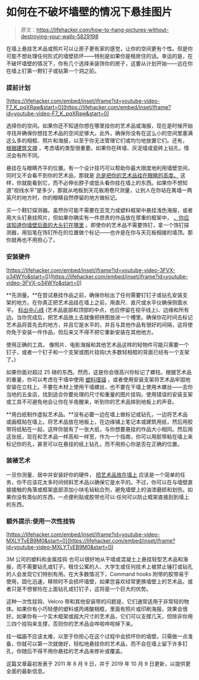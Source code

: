 # 如何在不破坏墙壁的情况下悬挂图片

> 原文：<https://lifehacker.com/how-to-hang-pictures-without-destroying-your-walls-5829198>

在墙上悬挂艺术品或照片可以让房子更有家的感觉，让你的空间更有个性。但是你可能不想处理任何形式的墙壁损坏——特别是如果你是租房住的话。幸运的是，在不破坏墙壁的情况下，你有几个选择来装饰你的房子，这要从计划开始——远在你在墙上钉第一颗钉子或钻第一个洞之前。



### **提前计划**

 [https://lifehacker.com/embed/inset/iframe?id=youtube-video-F7_K_pqXRaw&start=0](https://lifehacker.com/embed/inset/iframe?id=youtube-video-F7_K_pqXRaw&start=0) 

选择你的空间。如果你还不知道你想在哪里挂你的艺术品或海报，现在是时候开始寻找并确保你想挂艺术品的空间足够大。此外，确保你没有在这么小的空间里塞满这么多的相框、照片和海报，以至于你无法管理它们或均匀地放置它们。还有， [根据建筑文摘](https://www.architecturaldigest.com/story/our-guide-to-hanging-art-like-a-professional) ，考虑墙的类型很重要。如果你在砖墙、灰泥墙或瓷砖上钻孔，情况会有所不同。

悬挂在与眼睛齐平的位置。有一个设计技巧可以帮助你最大限度地利用墙壁空间，同时又不会看不到你的艺术品，那就是 [总是把你的艺术品挂在眼睛的高度。](https://www.architecturaldigest.com/story/our-guide-to-hanging-art-like-a-professional) 这样，你就能看到它，而不必伸长脖子或低头看你挂在墙上的东西。如果你不想知道“视线水平”是多少，那就从地板到天花板用卷尺测量，让别人在你站在离墙一两英尺的地方时，你的眼睛自然停留的地方做标记。

买一个鞋钉探测器。虽然你可能不需要在亚克力或塑料框架中悬挂浅色海报，或者用大头钉悬挂照片，但如果你确实有一件昂贵的作品放在厚重的框架中， [，你应该知道你墙壁后面的大头钉在哪里](https://lifehacker.com/three-ways-to-find-a-stud-without-a-stud-finder-1636206760) 。即使你的艺术品不需要饰钉，拿一个饰钉探测器，用铅笔在饰钉所在的位置做个标记——也许是在你与天花板相接的墙顶。那你就再也不用担心了。

### **安装硬件**

 [https://lifehacker.com/embed/inset/iframe?id=youtube-video-3FVX-o34WYo&start=0](https://lifehacker.com/embed/inset/iframe?id=youtube-video-3FVX-o34WYo&start=0) 

**先测量。**在尝试悬挂作品之前，确保你标出了任何需要钉钉子或钻孔安装支架的地方。在你真正把艺术品挂在墙上之前，用直尺、直尺或水平仪确保侧面水平。 [标出中心线](https://interiordesign.lovetoknow.com/How_to_Hang_Pictures_on_Your_Wall) (艺术品底部和顶部的中点，也应停留在视平线上)、边缘和所有边。当你完成后，把艺术品放上去就像把拼图放进一个槽里。确保你花时间去标记艺术品将首先去的地方，并且它是水平的，并且与其他作品有很好的间隔，这将使你免于安装一件作品，但后来又不得不把它重新安装在其他地方。

使用正确的工具。 像照片、电影海报和其他艺术品这样的轻物件可能只需要一个钉子，或者一个钉子和一个支架或图片挂钩(大多数轻相框的背面已经有一个支架了。)

如果你面对超过 25 磅的东西。然而，这是你会很高兴你标记了螺柱。根据艺术品的重量，你可以考虑在干墙中使用 [塑料墙锚](https://www.hunker.com/13413616/how-to-use-plastic-wall-anchors) ，或者使用安装支架将艺术品牢固地安装在立柱上。不要在木材上使用干墙螺丝，也不要在干墙上使用木螺丝——去你当地的五金店，找到适合你要处理的尺寸和重量的图片挂钩。使用错误的安装支架或工具不可避免地会让你在半夜醒来，听到你的艺术品摔到地板上的声音。

**用白纸制作虚拟艺术品。**没有必要一边在墙上做标记或钻孔，一边将艺术品或画框贴在墙上。将艺术品放在地板上，在边缘铺上笔记本或建筑用纸，然后用胶带将纸粘在一起，这样你就有了一张大纸，与你想要悬挂的作品大小相同。然后用这张纸，现在和艺术品一样高和一样宽，作为一个指南，你可以用胶带粘在墙上来标记你的孔，甚至可以在悬挂的纸上钻孔，而不用担心你是否在正确的位置。

### **装裱艺术**

一旦你测量、居中并安装好你的硬件， [把艺术品放在墙上](http://parkwestgallery.com/3-simple-rules-for-hanging-art/) 应该是一个简单的任务，你不应该花太多时间倾斜艺术品以确保它是水平的。不过，你可以在与墙壁直接接触的角落或框架底部添加小块毛毡粘合剂，避免墙壁上的油漆磨损和划伤。如果你没有类似的东西，一点便利贴或胶带也可以:任何可以防止框架直接刮到墙上的东西。

### **额外提示:使用一次性挂钩**

 [https://lifehacker.com/embed/inset/iframe?id=youtube-video-MXLYTvEB9M0&start=0](https://lifehacker.com/embed/inset/iframe?id=youtube-video-MXLYTvEB9M0&start=0) 

3M 公司的塑料和金属挂钩 也可以很好地从干墙或混凝土上悬挂轻型艺术品和海报，而不需要钻孔或钉子。租住公寓的人、大学生或任何技术上被禁止锤打或钻孔的人会发现它们特别有用。在大多数情况下，Command hooks 附带的胶带易于使用，固化迅速，移除时不会损坏墙壁，如果您喜欢经常更换墙壁上的艺术品，或者只是不想冒险在上面钻孔或钉钉子，这将是一个巨大的优势。

这种一次性挂钩、Velcro 带和其他安装带的问题是，它们通常适用于非常轻的物体。如果你有小巧轻便的塑料或丙烯酸相框，里面有照片或印刷海报，效果会很好。如果你有一个实木框架或超大尺寸的艺术品，它们可以支撑几天，但除非你用三四个挂钩来支撑，否则你的艺术品会哗啦哗啦掉下来。

挂一幅画不应该太难，以至于你担心在这个过程中会损坏你的墙壁。只需做一点准备，你就可以第一次就做好，轻松地悬挂你的艺术品，而不会在墙上留下许多钉孔，你随后不得不用你悬挂的艺术品来修补或覆盖。

这篇文章最初发表于 2011 年 8 月 9 日，并于 2019 年 10 月 9 日更新，以提供更全面的最新信息。